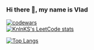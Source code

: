 ### Hi there 👋, my name is Vlad


[![codewars](https://www.codewars.com/users/saliyy/badges/large)](https://www.codewars.com/users/saliyy)  
[![KnlnKS's LeetCode stats](https://leetcode-stats-six.vercel.app/api?username=saliyy&theme=dark)](https://github.com/KnlnKS/leetcode-stats)



[![Top Langs](https://github-readme-stats.vercel.app/api/top-langs/?username=saliyy)](https://github.com/anuraghazra/github-readme-stats)
